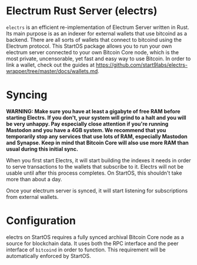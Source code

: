# Electrum Rust Server (electrs)

`electrs` is an efficient re-implementation of Electrum Server written in Rust. Its main purpose is as an indexer for external wallets that use bitcoind as a backend. There are all sorts of wallets that connect to bitcoind using the Electrum protocol. This StartOS package allows you to run your own electrum server connected to your own Bitcoin Core node, which is the most private, uncensorable, yet fast and easy way to use Bitcoin.
In order to link a wallet, check out the guides at https://github.com/start9labs/electrs-wrapper/tree/master/docs/wallets.md.

# Syncing

**WARNING: Make sure you have at least a gigabyte of free RAM before starting Electrs. If you don't, your system will grind to a halt and you will be very unhappy. Pay especially close attention if you're running Mastodon and you have a 4GB system. We recommend that you temporarily stop any services that use lots of RAM, especially Mastodon and Synapse. Keep in mind that Bitcoin Core will also use more RAM than usual during this initial sync.**

When you first start Electrs, it will start building the indexes it needs in order to serve transactions to the wallets that subscribe to it. Electrs will not be usable until after this process completes. On StartOS, this shouldn't take more than about a day.

Once your electrum server is synced, it will start listening for subscriptions from external wallets.

# Configuration

electrs on StartOS requires a fully synced archival Bitcoin Core node as a source for blockchain data. It uses both the RPC interface and the peer interface of `bitcoind` in order to function. This requirement will be automatically enforced by StartOS.
